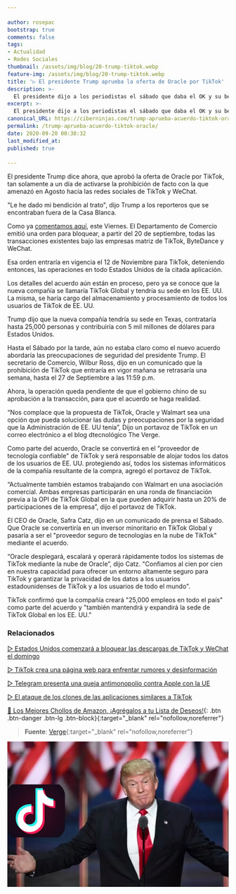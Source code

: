 ```yaml
---

author: rosepac
bootstrap: true
comments: false
tags:
- Actualidad
- Redes Sociales
thumbnail: /assets/img/blog/20-trump-tiktok.webp
feature-img: /assets/img/blog/20-trump-tiktok.webp
title: '▷ El presidente Trump aprueba la oferta de Oracle por TikTok'
description: >-
  El presidente dijo a los periodistas el sábado que daba el OK y su bendición al acuerdo entre Oracle y Tik Tok.
excerpt: >-
  El presidente dijo a los periodistas el sábado que daba el OK y su bendición al acuerdo entre Oracle y Tik Tok.
canonical_URL: https://ciberninjas.com/trump-aprueba-acuerdo-tiktok-oracle/
permalink: /trump-aprueba-acuerdo-tiktok-oracle/
date: 2020-09-20 00:38:32
last_modified_at: 
published: true

---
```


El presidente Trump dice ahora, que aprobó la oferta de Oracle por TikTok, tan solamente a un día de activarse la prohibición de facto con la que amenazó en Agosto hacía las redes sociales de TikTok y WeChat.

"Le he dado mi bendición al trato", dijo Trump a los reporteros que se encontraban fuera de la Casa Blanca.

Como ya [comentamos aquí](/tik-tok-wechat-baneo-usa/), este Viernes. El Departamento de Comercio emitió una orden para bloquear, a partir del 20 de septiembre, todas las transacciones existentes bajo las empresas matriz de TikTok, ByteDance y WeChat.

Esa orden entraría en vigencia el 12 de Noviembre para TikTok, deteniendo entonces, las operaciones en todo Estados Unidos de la citada aplicación.

Los detalles del acuerdo aún están en proceso, pero ya se conoce que la nueva compañía se llamaría TikTok Global y tendría su sede en los EE. UU. La misma, se haría cargo del almacenamiento y procesamiento de todos los usuarios de TikTok de EE. UU.

Trump dijo que la nueva compañía tendría su sede en Texas, contrataría hasta 25,000 personas y contribuiría con 5 mil millones de dólares para Estados Unidos.

Hasta el Sábado por la tarde, aún no estaba claro como el nuevo acuerdo abordaría las preocupaciones de seguridad del presidente Trump. El secretario de Comercio, Wilbur Ross, dijo en un comunicado que la prohibición de TikTok que entraría en vigor mañana se retrasaría una semana, hasta el 27 de Septiembre a las 11:59 p.m.

Ahora, la operación queda pendiente de que el gobierno chino de su aprobación a la transacción, para que el acuerdo se haga realidad.

“Nos complace que la propuesta de TikTok, Oracle y Walmart sea una opción que pueda solucionar las dudas y preocupaciones por la seguridad que la Administración de EE. UU tenía”, Dijo un portavoz de TikTok en un correo electrónico a el blog dtecnológico The Verge.

Como parte del acuerdo, Oracle se convertirá en el "proveedor de tecnología confiable" de TikTok y será responsable de alojar todos los datos de los usuarios de EE. UU. protegiendo así, todos los sistemas informáticos de la compañía resultante de la compra, agregó el portavoz de TikTok.

“Actualmente también estamos trabajando con Walmart en una asociación comercial. Ambas empresas participarán en una ronda de financiación previa a la OPI de TikTok Global en la que pueden adquirir hasta un 20% de participaciones de la empresa”, dijo el portavoz de TikTok.

El CEO de Oracle, Safra Catz, dijo en un comunicado de prensa el Sábado. Que Oracle se convertiría en un inversor minoritario en TikTok Global y pasaría a ser el "proveedor seguro de tecnologías en la nube de TikTok" mediante el acuerdo.

“Oracle desplegará, escalará y operará rápidamente todos los sistemas de TikTok mediante la nube de Oracle”, dijo Catz. "Confiamos al cien por cien en nuestra capacidad para ofrecer un entorno altamente seguro para TikTok y garantizar la privacidad de los datos a los usuarios estadounidenses de TikTok y a los usuarios de todo el mundo".

TikTok confirmó que la compañía creará "25,000 empleos en todo el país" como parte del acuerdo y "también mantendrá y expandirá la sede de TikTok Global en los EE. UU."

### **Relacionados** <!-- omit in toc -->

[▷ Estados Unidos comenzará a bloquear las descargas de TikTok y WeChat el domingo](https://ciberninjas.com/tik-tok-wechat-baneo-usa/)

[▷ TikTok crea una página web para enfrentar rumores y desinformación](https://ciberninjas.com/tiktok-crea-web-contra-desinformacion/)

[▷ Telegram presenta una queja antimonopolio contra Apple con la UE](https://ciberninjas.com/telegram-vs-apple/)

[▷ El ataque de los clones de las aplicaciones similares a TikTok](https://ciberninjas.com/clones-tiktok/)

[🛒 Los Mejores Chollos de Amazon, ¡Agrégalos a tu Lista de Deseos!](/amazon/ "Los Mejores Chollos de Amazon, Ofertas Flash, Black Monday y Amazon Prime Day"){: .btn .btn-danger .btn-lg .btn-block}{:target="_blank" rel="nofollow,noreferrer"}

> **Fuente**: [Verge](https://www.theverge.com/2020/9/19/21437850/president-trump-approves-oracle-tiktok-partnership-bytedance-china-ban "Verge"){:target="_blank" rel="nofollow,noreferrer"}

![El presidente dijo a los periodistas el sábado que daba el OK y su bendición al acuerdo entre Oracle y Tik Tok.](/assets/img/blog/20-trump-tiktok.webp "El presidente dijo a los periodistas el sábado que daba el OK y su bendición al acuerdo entre Oracle y Tik Tok.")